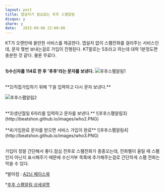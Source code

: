 ```yaml
---
layout: post
title: 앱설치가 필요없는 후후 스팸알림 
disqus: y
share: y
date:   2015-09-08 22:00:00
---
```


KT가 오랜만에 쓸만한 서비스를 제공한다. 앱설치 없이 스팸전화를 걸러주는 서비스인데, 문자 몇번 보내는걸로 가입이 진행된다. KT말로는 5초라고 하는데 대략 1분정도면 충분한 것 같다. 물론 무료다.
</br></br>


**1)수신자를 114로 한 후 '후후'라는 문자를 보낸다.** 
![후후스팸알림1](http://beatshon.github.io/images/who1.PNG)
</br>

</br>
**2)직접가입하기 위해 '1'을 입력하고 다시 문자 보낸다.**

![후후스팸알림2](http://beatshon.github.io/images/who4.PNG)
</br>

</br>
**3)생년월일 6자리를 입력하고 문자를 보낸다.**
![후후스팸알림3](http://beatshon.github.io/images/who2.PNG)
</br>

</br>
**4)가입완료 문자를 받으면 서비스 가입이 완료**
![후후스팸알림4](http://beatshon.github.io/images/who3.PNG)
</br>
</br>

가입이 정말 간단해서 좋다.점심 전후로 스팸전화가 종종오는데, 전화벨이 울릴 때 스팸인지 아닌지 표시해주기 때문에 수신거부 목록에 추가해주는걸로 간단하게 스팸 전화는 막을 수 있다. 

*발아점 : [A2님 페이스북](https://www.facebook.com/ani2life?fref=ts) 

*[후후 스팸알림 상세설명](http://product.olleh.com/wDic/productDetail.do?ItemCode=1075)


